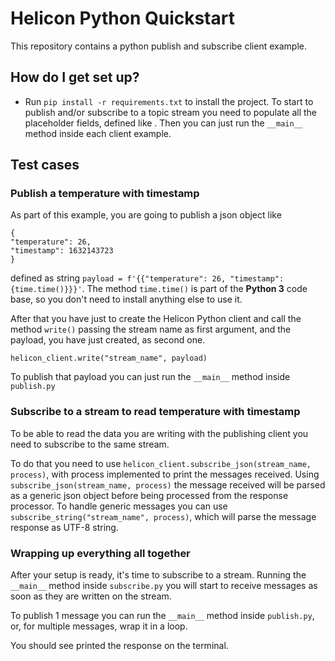 # Helicon Python Quickstart #

This repository contains a python publish and subscribe client example.

## How do I get set up? ##

* Run `pip install -r requirements.txt` to install the project. 
  To start to publish and/or subscribe to a topic stream you need to populate all the placeholder fields, defined like <placeholder>.
  Then you can just run the `__main__` method inside each client example.

## Test cases ##

### Publish a temperature with timestamp ###
As part of this example, you are going to publish a json object like
```
{
"temperature": 26,
"timestamp": 1632143723
}
```
defined as string `payload = f'{{"temperature": 26, "timestamp": {time.time()}}}'`. The method `time.time()` is part of the __Python 3__ code base, so you don't need to install anything else to use it.

After that you have just to create the Helicon Python client and call the method `write()` passing the stream name as first argument, and the payload, you have just created, as second one.
```
helicon_client.write("stream_name", payload)
```
To publish that payload you can just run the `__main__` method inside `publish.py`

### Subscribe to a stream to read temperature with timestamp ###
To be able to read the data you are writing with the publishing client you need to subscribe to the same stream.

To do that you need to use `helicon_client.subscribe_json(stream_name, process)`, with process implemented to print the messages received.
Using `subscribe_json(stream_name, process)` the message received will be parsed as a generic json object before being processed from the response processor.
To handle generic messages you can use `subscribe_string("stream_name", process)`, which will parse the message response as UTF-8 string.

### Wrapping up everything all together ###

After your setup is ready, it's time to subscribe to a stream. Running the `__main__` method inside `subscribe.py` you will start to receive messages as soon as they are written on the stream.

To publish 1 message you can run the `__main__` method inside `publish.py`, or, for multiple messages, wrap it in a loop.

You should see printed the response on the terminal.